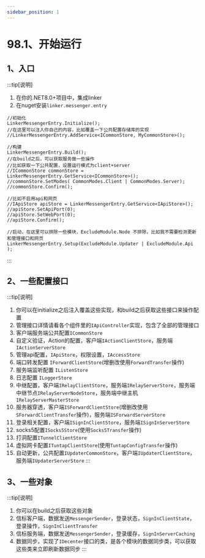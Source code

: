 ```yaml
---
sidebar_position: 1
---
```


# 98.1、开始运行

## 1、入口

:::tip[说明]
1. 在你的.NET8.0+项目中，集成linker
2. 在nuget安装`linker.messenger.entry`
```
//初始化
LinkerMessengerEntry.Initialize();
//在这里可以注入你自己的内容，比如覆盖一下公共配置存储库的实现
//LinkerMessengerEntry.AddService<ICommonStore, MyCommonStore>();

//构建
LinkerMessengerEntry.Build();
//在build之后，可以获取服务做一些操作
//比如获取一下公共配置，设置运行模式为client+server
//ICommonStore commonStore = LinkerMessengerEntry.GetService<ICommonStore>();
//commonStore.SetModes( CommonModes.Client | CommonModes.Server);
//commonStore.Confirm();

//比如不启用api和网页
//IApiStore apiStore = LinkerMessengerEntry.GetService<IApiStore>();
//apiStore.SetApiPort(0);
//apiStore.SetWebPort(0);
//apiStore.Confirm();

//启动，在这里可以排除一些模块，ExcludeModule.Node 不排除，比如我不需要检测更新和管理接口和网页
LinkerMessengerEntry.Setup(ExcludeModule.Updater | ExcludeModule.Api );
```
:::


## 2、一些配置接口
:::tip[说明]
1. 你可以在initialize之后注入覆盖这些实现，和build之后获取这些接口来操作配置
2. 管理接口详情请看各个组件里的`IApiController`实现，包含了全部的管理接口
3. 客户端服务端公共配置`ICommonStore`
4. 自定义验证，Action的配置，客户端`IActionClientStore`，服务端`IActionServerStore`
5. 管理api配置，`IApiStore`，权限设置，`IAccessStore`
6. 端口转发配置 `IForwardClientStore`(增删改使用`ForwardTransfer`操作)
7. 服务端监听配置 `IListenStore`
8. 日志配置 `ILoggerStore`
9. 中继配置，客户端`IRelayClientStore`，服务端`IRelayServerStore`，服务端中继节点`IRelayServerNodeStore`，服务端中继主机`IRelayServerMasterStore`
10. 服务器穿透，客户端`ISForwardClientStore`(增删改使用`SForwardClientTransfer`操作)，服务端`ISForwardServerStore`
11. 登录相关配置，客户端`ISignInClientStore`，服务端`ISignInServerStore`
12. socks5配置`ISocks5Store`(使用`Socks5Transfer`操作)
13. 打洞配置`ITunnelClientStore`
14. 虚拟网卡配置`ITuntapClientStore`(使用`TuntapConfigTransfer`操作)
15. 自动更新，公共配置`IUpdaterCommonStore`，客户端`IUpdaterClientStore`，服务端`IUpdaterServerStore`
:::

## 3、一些对象
:::tip[说明]
1. 你可以在build之后获取这些对象
2. 信标客户端，数据发送`MessengerSender`，登录状态，`SignInClientState`，登录操作，`SignInClientTransfer`
3. 信标服务端，数据发送`MessengerSender`，登录缓存，`SignInServerCaching`
4. 数据同步，实现了`IDecenter`接口的类，是各个模块的数据同步类，可以获取这些类来立即刷新数据同步
:::